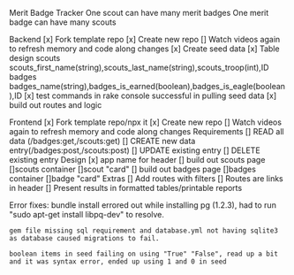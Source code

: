 Merit Badge Tracker
    One scout can have many merit badges
    One merit badge can have many scouts

Backend
	[x] Fork template repo
	[x] Create new repo
    [] Watch videos again to refresh memory and code along changes
	[x] Create seed data
    [x] Table design
        scouts
            scouts_first_name(string),scouts_last_name(string),scouts_troop(int),ID
        badges
            badges_name(string),badges_is_earned(boolean),badges_is_eagle(boolean),ID
    [x] test commands in rake console successful in pulling seed data
    [x] build out routes and logic


Frontend
	[x] Fork template repo/npx it
	[x] Create new repo
    [] Watch videos again to refresh memory and code along changes
    Requirements
	    [] READ all data (/badges:get,/scouts:get)
	    [] CREATE new data entry(/badges:post,/scouts:post)
	    [] UPDATE existing entry
	    [] DELETE existing entry
    Design
        [x] app name for header
        [] build out scouts page
            []scouts container
            []scout "card"
        [] build out badges page
            []badges container
            []badge "card"
    Extras
        [] Add routes with filters
		[] Routes are links in header
		[] Present results in formatted tables/printable reports

Error fixes:
    bundle install errored out while installing pg (1.2.3), had to run "sudo apt-get install libpq-dev" to resolve.

    gem file missing sql requirement and database.yml not having sqlite3 as database caused migrations to fail.

    boolean items in seed failing on using "True" "False", read up a bit and it was syntax error, ended up using 1 and 0 in seed
